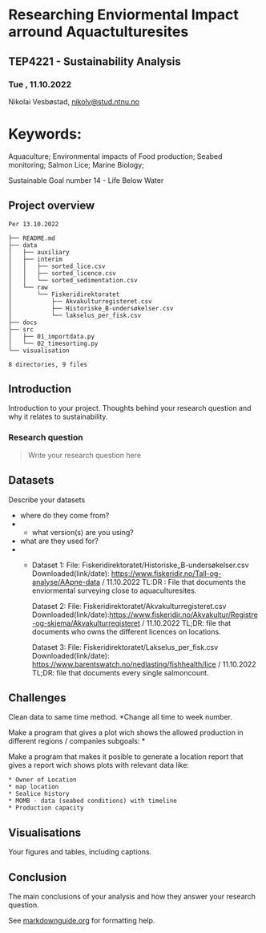 # Researching Enviormental Impact arround Aquactulturesites 
## TEP4221 - Sustainability Analysis
### Tue , 11.10.2022

Nikolai Vesbøstad, nikolv@stud.ntnu.no


# Keywords:
Aquaculture; 
Environmental impacts of Food production; 
Seabed monitoring; 
Salmon Lice; 
Marine Biology;

Sustainable Goal number 14 - Life Below Water

## Project overview
```
Per 13.10.2022

├── README.md
├── data
│   ├── auxiliary
│   ├── interim
│   │   ├── sorted_lice.csv
│   │   ├── sorted_licence.csv
│   │   └── sorted_sedimentation.csv
│   └── raw
│       └── Fiskeridirektoratet
│           ├── Akvakulturregisteret.csv
│           ├── Historiske_B-undersøkelser.csv
│           └── lakselus_per_fisk.csv
├── docs
├── src
│   ├── 01_importdata.py
│   └── 02_timesorting.py
└── visualisation

8 directories, 9 files
```


## Introduction
Introduction to your project. Thoughts behind your research question and why it relates to sustainability.

### Research question
> Write your research question here
 
## Datasets
Describe your datasets
* where do they come from?
* * what version(s) are you using?
* what are they used for?
* * Dataset 1: 
    File: Fiskeridirektoratet/Historiske_B-undersøkelser.csv
    Downloaded(link/date): https://www.fiskeridir.no/Tall-og-analyse/AApne-data / 11.10.2022
    TL:DR : File that documents the enviormental surveying close to aquaculturesites.

    Dataset 2: 
    File: Fiskeridirektoratet/Akvakulturregisteret.csv
    Downloaded(link/date):https://www.fiskeridir.no/Akvakultur/Registre-og-skjema/Akvakulturregisteret / 11.10.2022
    TL;DR: file that documents who owns the different licences on locations.

    Dataset 3: 
    File: Fiskeridirektoratet/Lakselus_per_fisk.csv
    Downloaded(link/date): https://www.barentswatch.no/nedlasting/fishhealth/lice / 11.10.2022
    TL;DR: file that documents every single salmoncount.


## Challenges
Clean data to same time method.
    *Change all time to week number.


Make a program that gives a plot wich shows the allowed production in different regions / companies
    subgoals:
        * 

Make a program that makes it posible to generate a location report that gives a report wich shows plots with relevant data like:

    * Owner of Location
    * map location
    * Sealice history
    * MOMB - data (seabed conditions) with timeline
    * Production capacity
   



## Visualisations
Your figures and tables, including captions.

## Conclusion
The main conclusions of your analysis and how they answer your research question.


See [markdownguide.org](markdownguide.org/basic-syntax) for formatting help.